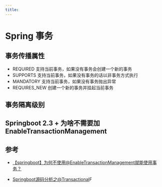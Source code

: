 ```yaml
---
title:
---
```

# Spring 事务
## 事务传播属性

- REQUIRED 支持当前事务，如果没有事务会创建一个新的事务
- SUPPORTS 支持当前事务，如果没有事务的话以非事务方式执行
- MANDATORY 支持当前事务，如果没有事务抛出异常
- REQUIRES_NEW 创建一个新的事务并挂起当前事务

## 事务隔离级别 



## Springboot 2.3 + 为啥不需要加 EnableTransactionManagement
## 参考
* [【springboot】为何不使用@EnableTransactionManagement就能使用事务？](https://blog.csdn.net/qq_32370913/article/details/105924209)

* [Springboot源码分析之@Transactional](https://www.cnblogs.com/qinzj/p/11420840.html)F

